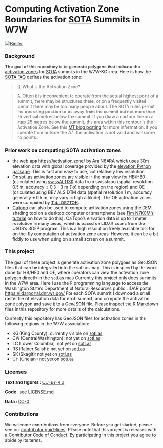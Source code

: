 
<!-- README.md is generated from README.Rmd. Please edit that file -->

# Computing Activation Zone Boundaries for [SOTA](https://www.sota.org.uk/) Summits in W7W

<!-- badges: start -->

[![Binder](https://mybinder.org/badge_logo.svg)](https://mybinder.org/v2/gh/benmarwick/computing-sota-az-boundaries/master?urlpath=rstudio)

<!-- badges: end -->

### Background

The goal of this repository is to generate polygons that indicate the
[activation zones](https://www.sota.org.uk/Blog/2017/07/08/In-The-Zone)
for [SOTA](https://www.sota.org.uk/) summits in the W7W-KG area. Here is
how the [SOTA FAQ](https://www.sota.org.uk/Joining-In/FAQs) defines the
activation zone:

> Q. What is the Activation Zone?

> A. Often it is inconvenient to operate from the actual highest point
> of a summit, there may be structures there, or on a frequently visited
> summit there may be too many people about. The SOTA rules permit the
> operating position to be away from the summit but not more than 25
> vertical metres below the summit. If you draw a contour line on a map
> 25 metres below the summit, the area within this contour is the
> Activation Zone. See this [MT blog
> posting](https://www.sota.org.uk/Blog/2017/07/08/In-The-Zone) for more
> information. If you operate from outside the AZ, the activation is not
> valid and will score no points.

### Prior work on computing SOTA activation zones

- the web app <https://activation.zone/> by [Ara
  N6ARA](https://n6ara.com/) which uses 30m elevation data with global
  coverage provided by the [elevation Python
  package](https://pypi.org/project/elevation/). This is fast and easy
  to use, but relatively low resolution.
- On [sotl.as](https://sotl.as/) activation zones are visible in the map
  view for HB/HB0 (calculated using
  [swissALTI3D](https://www.swisstopo.admin.ch/de/hoehenmodell-swissalti3d)
  data from swisstopo (spatial resolution 0.5 m, accuracy ± 0.3 – 3 m
  (1σ) depending on the region) and OE (calculated using BEV ALS DTM
  data (spatial resolution 1 m, accuracy generally ± 0.5 m, may vary in
  high altitude). The OE activation zones were computed by [Tobi
  OE7TOK](https://reflector.sota.org.uk/t/activation-zones-for-oe-on-sotlas/34629).
- [Caltopo](https://caltopo.com/) can also be used to compute activation
  zones using the DEM shading tool on a desktop computer or smartphone
  (see [Tim N7KOM’s](https://www.etsy.com/shop/N7KOMPortableRadio)
  [tutorial](https://www.youtube.com/watch?v=UixA1Fc4D1c) on how to do
  this). CalTopo’s elevation data is up to 1 meter resolution in many
  areas, which is based on LIDAR scans from the USGS’s 3DEP program.
  This is a high resolution freely available tool for on-the-fly
  computation of activation zone areas. However, it can be a bit fiddly
  to use when using on a small screen on a summit.

### This project

The goal of these project is generate activation zone polygons as
GeoJSON files that can be integrated into the sotl.as map. This is
inspired by the work done for HB/HB0 and OE, where operators can view
the activation zone polygon directly in the sotl.as map Currently this
project only does summits in the W7W area. Here I use the R programming
language to access the Washington State’s Department of Natural
Resources public LIDAR portal: <https://lidarportal.dnr.wa.gov/> For
each SOTA summit I download a small raster file of elevation data for
each summit, and compute the activation zone polygon and save it to a
GeoJSON file. Please inspect the R Markdown files in this repository for
more details of the calculations.

Currently this repository has GeoJSON files for activation zones in the
following regions in the W7W association:

- KG (King County): currently visible on
  [sotl.as](https://sotl.as/summits/W7W/KG)
- CW (Central Washington): not yet on [sotl.as](https://sotl.as/W7W/CW)
- LC (Lower Columbia): not yet on [sotl.as](https://sotl.as/W7W/LC)
- RS (Rainer Salish): not yet on [sotl.as](https://sotl.as/W7W/RS)
- SK (Skagit): not yet on [sotl.as](https://sotl.as/W7W/SK)
- CH (Chelan): not yet on [sotl.as](https://sotl.as/W7W/CH)

### Licenses

**Text and figures :**
[CC-BY-4.0](http://creativecommons.org/licenses/by/4.0/)

**Code :** see [LICENSE.md](LICENSE.md)

**Data :** [CC-0](http://creativecommons.org/publicdomain/zero/1.0/)

### Contributions

We welcome contributions from everyone. Before you get started, please
see our [contributor guidelines](CONTRIBUTING.md). Please note that this
project is released with a [Contributor Code of Conduct](CONDUCT.md). By
participating in this project you agree to abide by its terms.
